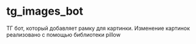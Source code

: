 # tg_images_bot
ТГ бот, который добавляет рамку для картинки. Изменение картинок реализовано с помощью библиотеки pillow
